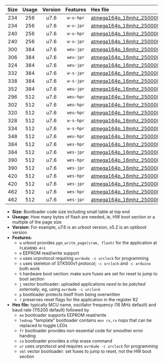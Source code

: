 |Size|Usage|Version|Features|Hex file|
|:-:|:-:|:-:|:-:|:--|
|234|256|u7.6|`w-u-hpr`|[atmega164p_16mhz_250000bps_ur.hex](https://raw.githubusercontent.com/stefanrueger/urboot/main/bootloaders/atmega164p/fcpu_16mhz/250000_bps/atmega164p_16mhz_250000bps_ur.hex)|
|234|256|u7.6|`w-u-jpr`|[atmega164p_16mhz_250000bps_ur_vbl.hex](https://raw.githubusercontent.com/stefanrueger/urboot/main/bootloaders/atmega164p/fcpu_16mhz/250000_bps/atmega164p_16mhz_250000bps_ur_vbl.hex)|
|240|256|u7.6|`w-u-hpr`|[atmega164p_16mhz_250000bps_lednop_ur.hex](https://raw.githubusercontent.com/stefanrueger/urboot/main/bootloaders/atmega164p/fcpu_16mhz/250000_bps/atmega164p_16mhz_250000bps_lednop_ur.hex)|
|240|256|u7.6|`w-u-jpr`|[atmega164p_16mhz_250000bps_lednop_ur_vbl.hex](https://raw.githubusercontent.com/stefanrueger/urboot/main/bootloaders/atmega164p/fcpu_16mhz/250000_bps/atmega164p_16mhz_250000bps_lednop_ur_vbl.hex)|
|300|384|u7.6|`weu-jpr`|[atmega164p_16mhz_250000bps_ee_ur_vbl.hex](https://raw.githubusercontent.com/stefanrueger/urboot/main/bootloaders/atmega164p/fcpu_16mhz/250000_bps/atmega164p_16mhz_250000bps_ee_ur_vbl.hex)|
|306|384|u7.6|`weu-jpr`|[atmega164p_16mhz_250000bps_ee_lednop_ur_vbl.hex](https://raw.githubusercontent.com/stefanrueger/urboot/main/bootloaders/atmega164p/fcpu_16mhz/250000_bps/atmega164p_16mhz_250000bps_ee_lednop_ur_vbl.hex)|
|324|384|u7.6|`weu-jpr`|[atmega164p_16mhz_250000bps_ee_lednop_fr_ur_vbl.hex](https://raw.githubusercontent.com/stefanrueger/urboot/main/bootloaders/atmega164p/fcpu_16mhz/250000_bps/atmega164p_16mhz_250000bps_ee_lednop_fr_ur_vbl.hex)|
|332|384|u7.6|`w-s-jpr`|[atmega164p_16mhz_250000bps_vbl.hex](https://raw.githubusercontent.com/stefanrueger/urboot/main/bootloaders/atmega164p/fcpu_16mhz/250000_bps/atmega164p_16mhz_250000bps_vbl.hex)|
|338|384|u7.6|`w-s-jpr`|[atmega164p_16mhz_250000bps_lednop_vbl.hex](https://raw.githubusercontent.com/stefanrueger/urboot/main/bootloaders/atmega164p/fcpu_16mhz/250000_bps/atmega164p_16mhz_250000bps_lednop_vbl.hex)|
|352|384|u7.6|`weu-jpr`|[atmega164p_16mhz_250000bps_ee_lednop_fr_ce_ur_vbl.hex](https://raw.githubusercontent.com/stefanrueger/urboot/main/bootloaders/atmega164p/fcpu_16mhz/250000_bps/atmega164p_16mhz_250000bps_ee_lednop_fr_ce_ur_vbl.hex)|
|296|512|u7.6|`weu-hpr`|[atmega164p_16mhz_250000bps_ee_ur.hex](https://raw.githubusercontent.com/stefanrueger/urboot/main/bootloaders/atmega164p/fcpu_16mhz/250000_bps/atmega164p_16mhz_250000bps_ee_ur.hex)|
|302|512|u7.6|`weu-hpr`|[atmega164p_16mhz_250000bps_ee_lednop_ur.hex](https://raw.githubusercontent.com/stefanrueger/urboot/main/bootloaders/atmega164p/fcpu_16mhz/250000_bps/atmega164p_16mhz_250000bps_ee_lednop_ur.hex)|
|320|512|u7.6|`weu-hpr`|[atmega164p_16mhz_250000bps_ee_lednop_fr_ur.hex](https://raw.githubusercontent.com/stefanrueger/urboot/main/bootloaders/atmega164p/fcpu_16mhz/250000_bps/atmega164p_16mhz_250000bps_ee_lednop_fr_ur.hex)|
|328|512|u7.6|`w-s-hpr`|[atmega164p_16mhz_250000bps.hex](https://raw.githubusercontent.com/stefanrueger/urboot/main/bootloaders/atmega164p/fcpu_16mhz/250000_bps/atmega164p_16mhz_250000bps.hex)|
|334|512|u7.6|`w-s-hpr`|[atmega164p_16mhz_250000bps_lednop.hex](https://raw.githubusercontent.com/stefanrueger/urboot/main/bootloaders/atmega164p/fcpu_16mhz/250000_bps/atmega164p_16mhz_250000bps_lednop.hex)|
|348|512|u7.6|`weu-hpr`|[atmega164p_16mhz_250000bps_ee_lednop_fr_ce_ur.hex](https://raw.githubusercontent.com/stefanrueger/urboot/main/bootloaders/atmega164p/fcpu_16mhz/250000_bps/atmega164p_16mhz_250000bps_ee_lednop_fr_ce_ur.hex)|
|384|512|u7.6|`wes-hpr`|[atmega164p_16mhz_250000bps_ee.hex](https://raw.githubusercontent.com/stefanrueger/urboot/main/bootloaders/atmega164p/fcpu_16mhz/250000_bps/atmega164p_16mhz_250000bps_ee.hex)|
|384|512|u7.6|`wes-jpr`|[atmega164p_16mhz_250000bps_ee_vbl.hex](https://raw.githubusercontent.com/stefanrueger/urboot/main/bootloaders/atmega164p/fcpu_16mhz/250000_bps/atmega164p_16mhz_250000bps_ee_vbl.hex)|
|390|512|u7.6|`wes-hpr`|[atmega164p_16mhz_250000bps_ee_lednop.hex](https://raw.githubusercontent.com/stefanrueger/urboot/main/bootloaders/atmega164p/fcpu_16mhz/250000_bps/atmega164p_16mhz_250000bps_ee_lednop.hex)|
|390|512|u7.6|`wes-jpr`|[atmega164p_16mhz_250000bps_ee_lednop_vbl.hex](https://raw.githubusercontent.com/stefanrueger/urboot/main/bootloaders/atmega164p/fcpu_16mhz/250000_bps/atmega164p_16mhz_250000bps_ee_lednop_vbl.hex)|
|420|512|u7.6|`wes-hpr`|[atmega164p_16mhz_250000bps_ee_lednop_fr.hex](https://raw.githubusercontent.com/stefanrueger/urboot/main/bootloaders/atmega164p/fcpu_16mhz/250000_bps/atmega164p_16mhz_250000bps_ee_lednop_fr.hex)|
|420|512|u7.6|`wes-jpr`|[atmega164p_16mhz_250000bps_ee_lednop_fr_vbl.hex](https://raw.githubusercontent.com/stefanrueger/urboot/main/bootloaders/atmega164p/fcpu_16mhz/250000_bps/atmega164p_16mhz_250000bps_ee_lednop_fr_vbl.hex)|
|462|512|u7.6|`wes-hpr`|[atmega164p_16mhz_250000bps_ee_lednop_fr_ce.hex](https://raw.githubusercontent.com/stefanrueger/urboot/main/bootloaders/atmega164p/fcpu_16mhz/250000_bps/atmega164p_16mhz_250000bps_ee_lednop_fr_ce.hex)|
|462|512|u7.6|`wes-jpr`|[atmega164p_16mhz_250000bps_ee_lednop_fr_ce_vbl.hex](https://raw.githubusercontent.com/stefanrueger/urboot/main/bootloaders/atmega164p/fcpu_16mhz/250000_bps/atmega164p_16mhz_250000bps_ee_lednop_fr_ce_vbl.hex)|

- **Size:** Bootloader code size including small table at top end
- **Useage:** How many bytes of flash are needed, ie, HW boot section or a multiple of the page size
- **Version:** For example, u7.6 is an urboot version, o5.2 is an optiboot version
- **Features:**
  + `w` urboot provides `pgm_write_page(sram, flash)` for the application at `FLASHEND-4+1`
  + `e` EEPROM read/write support
  + `u` uses urprotocol requiring `avrdude -c urclock` for programming
  + `s` uses skeleton of STK500v1 protocol; `-c urclock` and `-c arduino` both work
  + `h` hardware boot section: make sure fuses are set for reset to jump to boot section
  + `j` vector bootloader: uploaded applications *need to be patched externally*, eg, using `avrdude -c urclock`
  + `p` bootloader protects itself from being overwritten
  + `r` preserves reset flags for the application in the register R2
- **Hex file:** typically MCU name, oscillator frequency (16 MHz default) and baud rate (115200 default) followed by
  + `ee` bootloader supports EEPROM read/write
  + `lednop` "template" bootloader contains `mov rx,rx` nops that can be replaced to toggle LEDs
  + `fr` bootloader provides non-essential code for smoother error handing
  + `ce` bootloader provides a chip erase command
  + `ur` uses urprotocol and requires `avrdude -c urclock` for programming
  + `vbl` vector bootloader: set fuses to jump to reset, not the HW boot section
